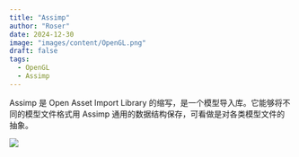 ```yaml
---
title: "Assimp"
author: "Roser"
date: 2024-12-30
image: "images/content/OpenGL.png"
draft: false
tags:
  - OpenGL
  - Assimp
---
```

Assimp 是 Open Asset Import Library 的缩写，是一个模型导入库。它能够将不同的模型文件格式用 Assimp 通用的数据结构保存，可看做是对各类模型文件的抽象。

![](image/Assimp数据结构.png)